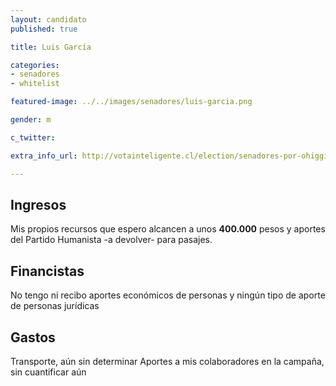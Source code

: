 ```yaml
---
layout: candidato
published: true

title: Luis García 

categories:
- senadores
- whitelist

featured-image: ../../images/senadores/luis-garcia.png

gender: m

c_twitter: 

extra_info_url: http://votainteligente.cl/election/senadores-por-ohiggins/luis-felipe-garcia-merino

---
```


## Ingresos


Mis propios recursos que espero alcancen a unos **400.000** pesos y aportes del Partido Humanista -a devolver- para pasajes.


## Financistas


No tengo ni recibo aportes económicos de personas y ningún tipo de aporte de personas jurídicas


## Gastos


Transporte, aún sin determinar
Aportes a mis colaboradores en la campaña, sin cuantificar aún


